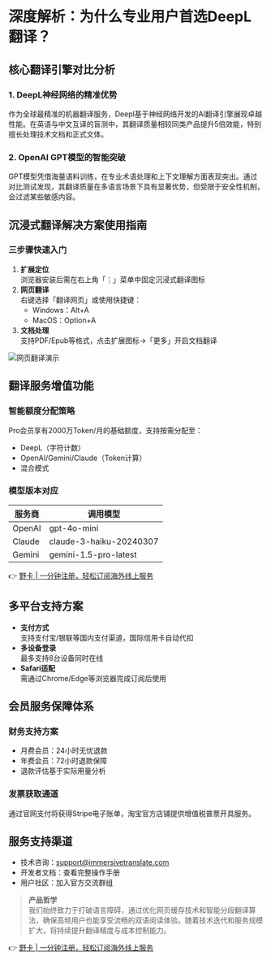 # 深度解析：为什么专业用户首选DeepL翻译？

## 核心翻译引擎对比分析

### 1. DeepL神经网络的精准优势
作为全球最精准的机器翻译服务，Deepl基于神经网络开发的AI翻译引擎展现卓越性能。在英语与中文互译的盲测中，其翻译质量相较同类产品提升5倍效能，特别擅长处理技术文档和正式文体。

### 2. OpenAI GPT模型的智能突破
GPT模型凭借海量语料训练，在专业术语处理和上下文理解方面表现突出。通过对比测试发现，其翻译质量在多语言场景下具有显著优势，但受限于安全性机制，会过滤某些敏感内容。

## 沉浸式翻译解决方案使用指南

### 三步骤快速入门
1. **扩展定位**  
浏览器安装后需在右上角「⋮」菜单中固定沉浸式翻译图标
2. **网页翻译**  
右键选择「翻译网页」或使用快捷键：
   - Windows：Alt+A 
   - MacOS：Option+A
3. **文档处理**  
支持PDF/Epub等格式，点击扩展图标→「更多」开启文档翻译

![网页翻译演示](https://bbtdd.com/wp-content/uploads/img/85165733075.webp)

## 翻译服务增值功能

### 智能额度分配策略
Pro会员享有2000万Token/月的基础额度，支持按需分配至：
- DeepL（字符计数）
- OpenAI/Gemini/Claude（Token计算）
- 混合模式

### 模型版本对应
| 服务商   | 调用模型                   |
|----------|---------------------------|
| OpenAI   | gpt-4o-mini              |
| Claude   | claude-3-haiku-20240307  |
| Gemini   | gemini-1.5-pro-latest    |

👉 [野卡 | 一分钟注册，轻松订阅海外线上服务](https://bbtdd.com/yeka)

## 多平台支持方案
- **支付方式**  
  支持支付宝/银联等国内支付渠道，国际信用卡自动代扣
- **多设备登录**  
  最多支持8台设备同时在线
- **Safari适配**  
  需通过Chrome/Edge等浏览器完成订阅后使用

## 会员服务保障体系

### 财务支持方案
- 月费会员：24小时无忧退款
- 年费会员：72小时退款保障
- 退款评估基于实际用量分析

### 发票获取通道
通过官网支付将获得Stripe电子账单，淘宝官方店铺提供增值税普票开具服务。

## 服务支持渠道
- 技术咨询：support@immersivetranslate.com
- 开发者文档：查看完整操作手册
- 用户社区：加入官方交流群组

> **产品哲学**  
> 我们始终致力于打破语言障碍，通过优化网页缓存技术和智能分段翻译算法，确保高频用户也能享受流畅的双语阅读体验。随着技术迭代和服务规模扩大，将持续提升翻译精度与成本控制能力。

👉 [野卡 | 一分钟注册，轻松订阅海外线上服务](https://bbtdd.com/yeka)